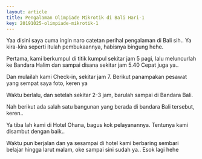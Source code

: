 ```yaml
---
layout: article
title: Pengalaman Olimpiade Mikrotik di Bali Hari-1
key: 20191025-olimpiade-mikrotik-1
---
```

Yaa disini saya cuma ingin naro catetan perihal pengalaman di Bali sih.. Ya kira-kira seperti itulah pembukaannya, 
habisnya bingung hehe.

Pertama, kami berkumpul di titik kumpul sekitar jam 5 pagi, lalu meluncurlah ke Bandara Halim dan sampai disana sekitar jam 5.40
Cepat juga ya..

Dan mulailah kami Check-in, sekitar jam 7. Berikut panampakan pesawat yang sempat saya foto, keren ya

Waktu berlalu, dan setelah sekitar 2-3 jam, barulah sampai di Bandara Bali.

Nah berikut ada salah satu bangunan yang berada di bandara Bali tersebut, keren..

Ya tiba lah kami di Hotel Ohana, bagus kok pelayanannya. Tentunya kami disambut dengan baik..

Waktu pun berjalan dan ya sesampai di hotel kami berbaring sembari belajar hingga larut malam, oke sampai sini sudah ya.. Esok 
lagi hehe
